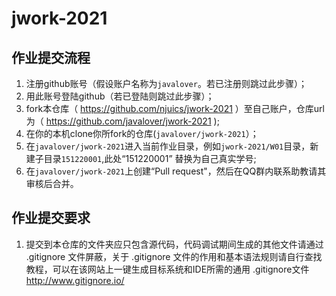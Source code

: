 # jwork-2021


## 作业提交流程

1. 注册github账号（假设账户名称为`javalover`。若已注册则跳过此步骤）；
2. 用此账号登陆github（若已登陆则跳过此步骤）；
3. fork本仓库（ https://github.com/njuics/jwork-2021 ）至自己账户，仓库url为（ https://github.com/javalover/jwork-2021 );
4. 在你的本机clone你所fork的仓库(`javalover/jwork-2021`）；
5. 在`javalover/jwork-2021`进入当前作业目录，例如`jwork-2021/W01`目录，新建子目录`151220001`,此处“151220001” 替换为自己真实学号;
6. 在`javalover/jwork-2021`上创建“Pull request"，然后在QQ群内联系助教请其审核后合并。

## 作业提交要求

1. 提交到本仓库的文件夹应只包含源代码，代码调试期间生成的其他文件请通过 .gitignore 文件屏蔽，关于 .gitignore 文件的作用和基本语法规则请自行查找教程，可以在该网站上一键生成目标系统和IDE所需的通用 .gitignore文件 http://www.gitignore.io/